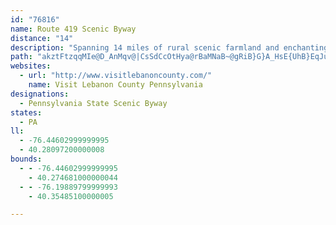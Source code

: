```yaml
---
id: "76816"
name: Route 419 Scenic Byway
distance: "14"
description: "Spanning 14 miles of rural scenic farmland and enchanting historical communities, Route 419 Scenic Byway is south-central Pennsylvania's first scenic byway."
path: "akztFtzqqMIe@D_AnMqv@|CsSdCcOtHya@rBaMNaB~@gRiB}G}A_HsE{UhB}EqJuKcCyBmCyAeAcAaXm`@_AgCgFgTu@yCc@{CO{DJ{QOcN}GakAiBej@e@iRc@kZCqG\\{GtAqLFyBI}CgAaLUyYe@_EsAoDaKyLcAiB_A_EOqCDmClAqM^aPCeCOaBcCuOgKmf@wFcZ}H}_@wAgJyBiScCyXUsF}Aox@dAeXx@}OsHs@sDiA}As@c@UcFsGy@k@yBaAyOuKsEcEmGiHcAy@oD_CqHaEgCeAuBq@aAGuAg@g^gQoOiIaE_DsHmH_HuI{BuFyBmH{DiTu@mFi@sFB}QT_BrAqFdA{JRwF?gHi@wL_@wE}CoPsA_I[mAqBgFyDsHa]gn@kG}J}HmO{DaHkE{JaBqCgi@mv@wG_JqLoQ{Q_m@Y{AsBcYqCaOq@}Gc@yG"
websites:
  - url: "http://www.visitlebanoncounty.com/"
    name: Visit Lebanon County Pennsylvania
designations:
  - Pennsylvania State Scenic Byway
states:
  - PA
ll:
  - -76.44602999999995
  - 40.28097200000008
bounds:
  - - -76.44602999999995
    - 40.274681000000044
  - - -76.19889799999993
    - 40.35485100000005

---
```


